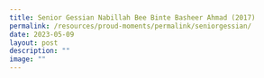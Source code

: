 ```yaml
---
title: Senior Gessian Nabillah Bee Binte Basheer Ahmad (2017)
permalink: /resources/proud-moments/permalink/seniorgessian/
date: 2023-05-09
layout: post
description: ""
image: ""
---
```

